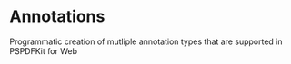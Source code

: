 # Annotations

Programmatic creation of mutliple annotation types that are supported in PSPDFKit for Web
